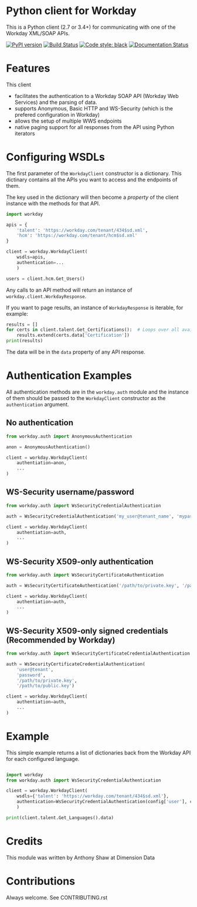 # Python client for Workday

This is a Python client (2.7 or 3.4+) for communicating with one of the Workday XML/SOAP APIs.

[![PyPI version](https://badge.fury.io/py/workday.svg)](https://badge.fury.io/py/workday)
[![Build Status](https://travis-ci.com/tonybaloney/workday.svg?branch=master)](https://travis-ci.com/tonybaloney/workday)
[![Code style: black](https://img.shields.io/badge/code%20style-black-000000.svg)](https://github.com/ambv/black)
[![Documentation Status](//readthedocs.org/projects/workday/badge/?version=latest)](https://workday.readthedocs.io/en/latest/?badge=latest)

# Features

This client 
* facilitates the authentication to a Workday SOAP API (Workday Web Services) and the parsing of data.
* supports Anonymous, Basic HTTP and WS-Security (which is the prefered configuration in Workday)
* allows the setup of multiple WWS endpoints
* native paging support for all responses from the API using Python iterators

# Configuring WSDLs

The first parameter of the `WorkdayClient` constructor is a dictionary. This dictinary contains all the APIs you want to access and the endpoints of them.

The key used in the dictionary will then become a *property* of the client instance with the methods for that API.

```python
import workday

apis = {
    'talent': 'https://workday.com/tenant/434$sd.xml',
    'hcm': 'https://workday.com/tenant/hcm$sd.xml'
}

client = workday.WorkdayClient(
    wsdls=apis, 
    authentication=... 
    )

users = client.hcm.Get_Users()
```

Any calls to an API method will return an instance of `workday.client.WorkdayResponse`. 

If you want to page results, an instance of `WorkdayResponse` is iterable, for example:

```python
results = []
for certs in client.talent.Get_Certifications():  # Loops over all available pages
    results.extend(certs.data['Certification'])
print(results)
```

The data will be in the `data` property of any API response.

# Authentication Examples

All authentication methods are in the `workday.auth` module and the instance of them should be passed to the `WorkdayClient` constructor as the `authentication` argument.

## No authentication

```python
from workday.auth import AnonymousAuthentication

anon = AnonymousAuthentication()

client = workday.WorkdayClient(
    authentiation=anon,
    ...
)
```


## WS-Security username/password

```python
from workday.auth import WsSecurityCredentialAuthentication

auth = WsSecurityCredentialAuthentication('my_user@tenant_name', 'mypassword')

client = workday.WorkdayClient(
    authentiation=auth,
    ...
)
```

## WS-Security X509-only authentication

```python
from workday.auth import WsSecurityCertificateAuthentication

auth = WsSecurityCertificateAuthentication('/path/to/private.key', '/path/to/public.key')

client = workday.WorkdayClient(
    authentiation=auth,
    ...
)
```

## WS-Security X509-only signed credentials (Recommended by Workday)

```python
from workday.auth import WsSecurityCertificateCredentialAuthentication

auth = WsSecurityCertificateCredentialAuthentication(
    'user@tenant',
    'password',
    '/path/to/private.key',
    '/path/to/public.key')

client = workday.WorkdayClient(
    authentiation=auth,
    ...
)
```

# Example

This simple example returns a list of dictionaries back from the Workday API for each configured language.

```python

import workday
from workday.auth import WsSecurityCredentialAuthentication

client = workday.WorkdayClient(
    wsdls={'talent': 'https://workday.com/tenant/434$sd.xml'}, 
    authentication=WsSecurityCredentialAuthentication(config['user'], config['password']), 
    )

print(client.talent.Get_Languages().data)
```

# Credits

This module was written by Anthony Shaw at Dimension Data

# Contributions

Always welcome. See CONTRIBUTING.rst